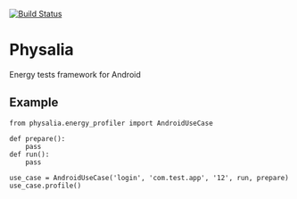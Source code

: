 [![Build Status](https://travis-ci.org/TQRG/physalia.svg?branch=master)](https://travis-ci.org/TQRG/physalia)

# Physalia

Energy tests framework for Android

## Example

````
from physalia.energy_profiler import AndroidUseCase

def prepare():
	pass
def run():
	pass
	
use_case = AndroidUseCase('login', 'com.test.app', '12', run, prepare)
use_case.profile()
````
